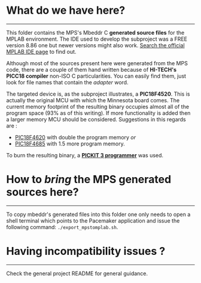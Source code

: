 ﻿# What do we have here?
- - -
This folder contains the MPS's Mbeddr C **generated source files** for the MPLAB environment. The IDE used to develop the subproject was a FREE version 8.86 one but newer versions might also work. [Search the official MPLAB IDE page](http://www.microchip.com/stellent/idcplg?IdcService=SS_GET_PAGE&nodeId=1406&dDocName=en019469) to find out.

Although most of the sources present here were generated from the MPS code, there are a couple of them hand written because of **HI-TECH's PICC18 compiler** non-ISO C particularities. You can easily find them, just look for file names that contain the _adapter_ word.

The targeted device is, as the subproject illustrates, a **PIC18F4520**. This is actually the original MCU with which the Minnesota board comes.  The current memory footprint of the resulting binary occupies almost all of the program space (93% as of this writing). If more functionality is added then a larger memory MCU should be considered. Suggestions in this regards are : 

* [PIC18F4620](http://www.microchip.com/wwwproducts/Devices.aspx?dDocName=en010304) with double the program memory _or_
* [PIC18F4685](http://www.microchip.com/wwwproducts/Devices.aspx?dDocName=en026324) with 1.5 more program memory.

To burn the resulting binary, a [**PICKIT 3 programmer**](http://www.microchip.com/stellent/idcplg?IdcService=SS_GET_PAGE&nodeId=1406&dDocName=en538340) was used.

# How to _bring_ the MPS generated sources here?
- - -
To copy mbeddr's generated files into this folder one only needs to open a shell terminal which points to the Pacemaker application and issue the following command: ```./export_mpstomplab.sh```.

# Having incompatibility issues ?
- - - 
Check the general project README for general guidance.
